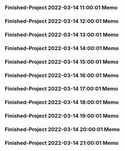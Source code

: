 ### Finished-Project 2022-03-14 11:00:01 Memo
### Finished-Project 2022-03-14 12:00:01 Memo
### Finished-Project 2022-03-14 13:00:01 Memo
### Finished-Project 2022-03-14 14:00:01 Memo
### Finished-Project 2022-03-14 15:00:01 Memo
### Finished-Project 2022-03-14 16:00:01 Memo
### Finished-Project 2022-03-14 17:00:01 Memo
### Finished-Project 2022-03-14 18:00:01 Memo
### Finished-Project 2022-03-14 19:00:01 Memo
### Finished-Project 2022-03-14 20:00:01 Memo
### Finished-Project 2022-03-14 21:00:01 Memo

